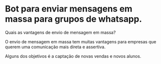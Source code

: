 # Bot para enviar mensagens em massa para grupos de whatsapp.

Quais as vantagens de envio de mensagem em massa?

O envio de mensagem em massa tem muitas vantagens para empresas que querem uma comunicação mais direta e assertiva. 

Alguns dos objetivos é a captação de novas vendas e novos alunos. 
